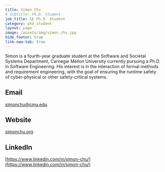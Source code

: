 ```yaml
---
title: Simon Chu 
# subtitle: Ph.D. Student
job_title: SE Ph.D. Student
category: phd_student
layout: page
image: /assets/img/simon_chu.jpg
hide_footer: true
link-new-tab: true
---
```

<!-- team/simon_chu.md -->
Simon is a fourth-year graduate student at the Software and Societal Systems Department, Carnegie Mellon University currently pursuing a Ph.D. in Software Engineering. His interest is in the interaction of formal methods and requirement engineering, with the goal of ensuring the runtime safety of cyber-physical or other safety-critical systems.
​
## Email ##
[simonchu@cmu.edu](mailto:simonchu@cmu.edu)
​
## Website ##
[simonchu.org](http://www.simonchu.org/)

## LinkedIn ##
[https://www.linkedin.com/in/simon-chu/](https://www.linkedin.com/in/simon-chu/)
